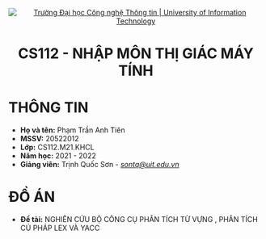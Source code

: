 <p align="center">
  <a href="https://www.uit.edu.vn/" title="Trường Đại học Công nghệ Thông tin" style="border: 5;">
    <img src="https://i.imgur.com/WmMnSRt.png" alt="Trường Đại học Công nghệ Thông tin | University of Information Technology">
  </a>
</p>

<!-- Title -->
<h1 align="center"><b>CS112 - NHẬP MÔN THỊ GIÁC MÁY TÍNH</b></h1>

# THÔNG TIN
* **Họ và tên:** Phạm Trần Anh Tiên 
* **MSSV:** 20522012
* **Lớp:** CS112.M21.KHCL
* **Năm học:** 2021 - 2022
* **Giảng viên:** Trịnh Quốc Sơn - *sontq@uit.edu.vn*

# ĐỒ ÁN
* **Đề tài:** NGHIÊN CỨU BỘ CÔNG CỤ PHÂN TÍCH TỪ VỰNG , PHÂN TÍCH CÚ PHÁP LEX VÀ YACC
